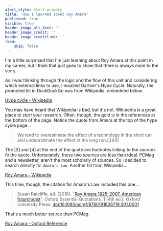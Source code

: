 ```yaml
---
alert_style: alert-primary
title: 'How I learned about Roy Amara'
published: true
visible: true
header_image_alt_text: ''
header_image_credit: ''
header_image_creditlink: ''
feed:
    skip: false
---
```


I'm a little surprised that I'm just learning about Roy Amara at this point in my career, but I think that just goes to show that there is *always* more to the story.

As I was thinking through the logic and the flow of this unit and considering which external links to use, I recalled Gartner's Hype Cycle. Naturally, the promoted hit in DuckDuckGo was from Wikipedia, embedded below.

<a class="embedly-card" data-card-controls="0" href="https://en.wikipedia.org/wiki/Hype_cycle">Hype cycle - Wikipedia</a>
<script async src="//cdn.embedly.com/widgets/platform.js" charset="UTF-8"></script>

You may have heard that Wikipedia is bad, but it's not. Wikipedia is a great place to *start* your research. Often, though, the gold is in the references at the bottom of the page. Notice the quote from Amara at the top of the hype cycle page...

> We tend to overestimate the effect of a technology in the short run and underestimate the effect in the long run.[3][4]

The [3] and [4] at the end of the quote are footnotes linking to the sources fo the quote. Unfortunately, these two sources are less than ideal. PCMag and a newsletter, aren't the most scholarly of sources. So I decided to search directly for `Amara's Law`. Another hit from Wikipedia...

<a class="embedly-card" data-card-controls="0" href="https://en.wikipedia.org/wiki/Roy_Amara">Roy Amara - Wikipedia</a>
<script async src="//cdn.embedly.com/widgets/platform.js" charset="UTF-8"></script>

This time, though, the citation for Amara's Law included this one...

> Susan Ratcliffe, ed. (2016). "[Roy Amara 1925–2007, American futurologist](http://www.oxfordreference.com/view/10.1093/acref/9780191826719.001.0001/q-oro-ed4-00018679)". Oxford Essential Quotations. 1 (4th ed.). Oxford University Press. [doi:10.1093/acref/9780191826719.001.0001](https://doi.org/10.1093%2Facref%2F9780191826719.001.0001)

That's a much better source than PCMag.

<a class="embedly-card" data-card-controls="0" href="https://www.oxfordreference.com/view/10.1093/acref/9780191826719.001.0001/q-oro-ed4-00018679">Roy Amara - Oxford Reference</a>
<script async src="//cdn.embedly.com/widgets/platform.js" charset="UTF-8"></script>
